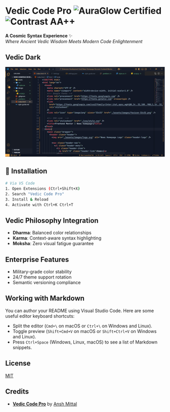 # Vedic Code Pro <img src="https://img.shields.io/badge/AURAGLOW-Certified-FFB454" alt="AuraGlow Certified"> <img src="https://img.shields.io/badge/Contrast-AA%2B%2B-98C379" alt="Contrast AA++">

**A Cosmic Syntax Experience** ✨  
_Where Ancient Vedic Wisdom Meets Modern Code Enlightenment_

## Vedic Dark

![Vedic Code Pro Preview](./screenshots/vedic-code.png)

## 🌟 Installation

```bash
# Via VS Code
1. Open Extensions (Ctrl+Shift+X)
2. Search "Vedic Code Pro"
3. Install & Reload
4. Activate with Ctrl+K Ctrl+T
```

## Vedic Philosophy Integration

- **Dharma**: Balanced color relationships
- **Karma**: Context-aware syntax highlighting
- **Moksha**: Zero visual fatigue guarantee

## Enterprise Features

- Military-grade color stability
- 24/7 theme support rotation
- Semantic versioning compliance

## Working with Markdown

You can author your README using Visual Studio Code. Here are some useful editor keyboard shortcuts:

- Split the editor (`Cmd+\` on macOS or `Ctrl+\` on Windows and Linux).
- Toggle preview (`Shift+Cmd+V` on macOS or `Shift+Ctrl+V` on Windows and Linux).
- Press `Ctrl+Space` (Windows, Linux, macOS) to see a list of Markdown snippets.

## License

[MIT](./LICENSE.txt)

## Credits

- [**Vedic Code Pro**](https://github.com/AnshMittal86/VedicCodePro) by [Ansh Mittal](https://github.com/AnshMittal86)
